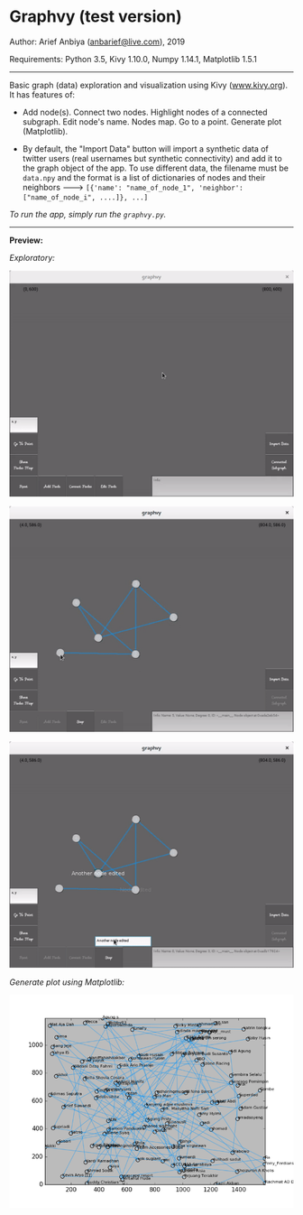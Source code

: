 # Graphvy (test version)

Author: Arief Anbiya (anbarief@live.com), 2019

Requirements: Python 3.5, Kivy 1.10.0, Numpy 1.14.1, Matplotlib 1.5.1

-----

Basic graph (data) exploration and visualization using Kivy (www.kivy.org). It has features of:

- Add node(s). Connect two nodes. Highlight nodes of a connected subgraph. Edit node's name. Nodes map. Go to a point. Generate plot (Matplotlib).

- By default, the "Import Data" button will import a synthetic data of twitter users (real usernames but synthetic connectivity) and add it to the graph object of the app. To use different data, the filename must be `data.npy` and the format is a list of dictionaries of nodes and their neighbors ---> `[{'name': "name_of_node_1", 'neighbor': ["name_of_node_i", ....]}, ...]`

*To run the app, simply run the `graphvy.py`.*

-----

**Preview:**

*Exploratory:*

![](demo_01.gif)

![](demo_02.gif)

![](demo_03.gif)

*Generate plot using Matplotlib:*

![](demo_plot.png)
